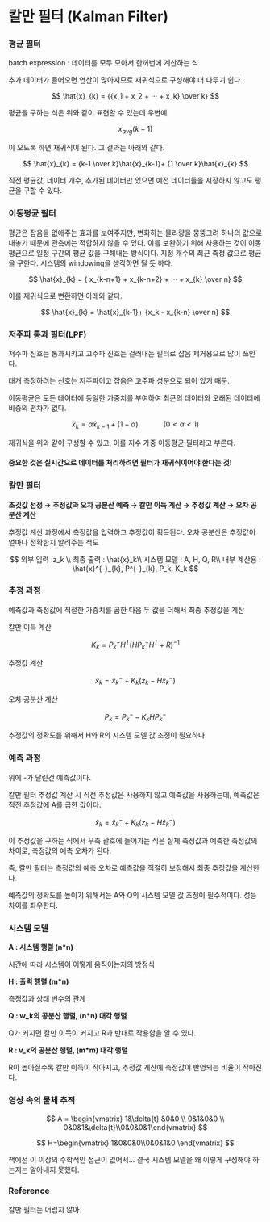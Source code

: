 # 칼만 필터 (Kalman Filter)

### 평균 필터

batch expression : 데이터를 모두 모아서 한꺼번에 계산하는 식

추가 데이터가 들어오면 연산이 많아지므로 재귀식으로 구성해야 더 다루기 쉽다.

$$
\hat{x}_{k} = {{x_1 + x_2 + ··· + x_k} \over k}
$$

평균을 구하는 식은 위와 같이 표현할 수 있는데 우변에 

$$
x_{avg}(k-1)
$$

 이 오도록 하면 재귀식이 된다. 그 결과는 아래와 같다.

$$
\hat{x}_{k} = {k-1 \over k}\hat{x}_{k-1}+ {1 \over k}\hat{x}_{k}
$$

직전 평균값, 데이터 개수, 추가된 데이터만 있으면 예전 데이터들을 저장하지 않고도 평균을 구할 수 있다.



### 이동평균 필터

평균은 잡음을 없애주는 효과를 보여주지만, 변화하는 물리량을 뭉뚱그려 하나의 값으로 내놓기 때문에 관측에는 적합하지 않을 수 있다. 이를 보완하기 위해 사용하는 것이 이동평균으로 일정 구간의 평균 값을 구해내는 방식이다. 지정 개수의 최근 측정 값으로 평균을 구한다. 시스템의 windowing을 생각하면 될 듯 하다.

$$
\hat{x}_{k} = { x_{k-n+1} + x_{k-n+2} + ··· + x_{k} \over n}
$$

이를 재귀식으로 변환하면 아래와 같다.

$$
\hat{x}_{k} = \hat{x}_{k-1}+ {x_k - x_{k-n} \over n}
$$


### 저주파 통과 필터(LPF)

저주파 신호는 통과시키고 고주파 신호는 걸러내는 필터로 잡음 제거용으로 많이 쓰인다.

대개 측정하려는 신호는 저주파이고 잡음은 고주파 성분으로 되어 있기 때문.

이동평균은 모든 데이터에 동일한 가중치를 부여하여 최근의 데이터와 오래된 데이터에 비중의 편차가 없다. 

$$
\hat{x}_{k} = \alpha \hat{x}_{k-1}+(1-\alpha)\quad\quad\quad(0 < \alpha < 1)
$$

재귀식을 위와 같이 구성할 수 있고, 이를 지수 가중 이동평균 필터라고 부른다.

#### 중요한 것은 실시간으로 데이터를 처리하려면 필터가 재귀식이어야 한다는 것!



### 칼만 필터

**초깃값 선정 → 추정값과 오차 공분산 예측 → 칼만 이득 계산 → 추정값 계산 → 오차 공분산 계산**

추정값 계산 과정에서 측정값을 입력하고 추정값이 획득된다. 오차 공분산은 추정값이 얼마나 정확한지 알려주는 척도


$$
외부 입력  :z_k \\
최종 출력 : \hat{x}_k\\
시스템 모델 : A, H, Q, R\\
내부 계산용 : \hat{x}^{-}_{k}, P^{-}_{k}, P_k, K_k
$$


### 추정 과정

예측값과 측정값에 적절한 가중치를 곱한 다음 두 값을 더해서 최종 추정값을 계산

칼만 이득 계산

$$
K_k = P^-_kH^T(HP^-_kH^T + R)^{-1}
$$

추정값 계산

$$
\hat{x}_k = \hat{x}^-_k + K_k(z_k-H\hat{x}^-_k)
$$

오차 공분산 계산

$$
P_k = P^-_k - K_kHP^-_k
$$

추정값의 정확도를 위해서 H와 R의 시스템 모델 값 조정이 필요하다.



### 예측 과정

위에 -가 달린건 예측값이다.

칼만 필터 추정값 계산 시 직전 추정값은 사용하지 않고 예측값을 사용하는데, 예측값은 직전 추정값에 A를 곱한 값이다.

$$
\hat{x}_k = \hat{x}^-_k + K_k(z_k-H\hat{x}^-_k)
$$

이 추정값을 구하는 식에서 우측 괄호에 들어가는 식은 실제 측정값과 예측한 측정값의 차이로, 측정값의 예측 오차가 된다.

즉, 칼만 필터는 측정값의 예측 오차로 예측값을 적절히 보정해서 최종 추정값을 계산한다.

예측값의 정확도를 높이기 위해서는 A와 Q의 시스템 모델 값 조정이 필수적이다. 성능 차이를 좌우한다.



### 시스템 모델

**A : 시스템 행렬 (n*n)**

시간에 따라 시스템이 어떻게 움직이는지의 방정식

**H : 출력 행렬 (m*n)**

측정값과 상태 변수의 관계

**Q : w_k의 공분산 행렬, (n*n) 대각 행렬**

Q가 커지면 칼만 이득이 커지고 R과 반대로 작용함을 알 수 있다.

**R : v_k의 공분산 행렬, (m*m) 대각 행렬**

R이 높아질수록 칼만 이득이 작아지고, 추정값 계산에 측정값이 반영되는 비율이 작아진다.





### 영상 속의 물체 추적

$$
A = \begin{vmatrix} 1&\delta{t} &0&0 \\ 0&1&0&0 \\ 0&0&1&\delta{t}\\0&0&0&1\end{vmatrix}
$$

$$
H=\begin{vmatrix} 1&0&0&0\\0&0&1&0 \end{vmatrix}
$$

책에선 이 이상의 수학적인 접근이 없어서... 결국 시스템 모델을 왜 이렇게 구성해야 하는지는 알아내지 못했다.





### Reference

칼만 필터는 어렵지 않아
